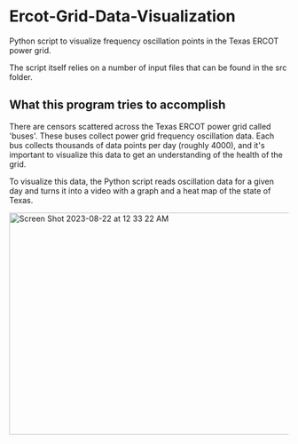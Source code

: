 # Ercot-Grid-Data-Visualization
Python script to visualize frequency oscillation points in the Texas ERCOT power grid.

The script itself relies on a number of input files that can be found in the src folder.

<h2> What this program tries to accomplish </h2>
  There are censors scattered across the Texas ERCOT power grid called 'buses'. These buses collect power grid frequency oscillation data.
  Each bus collects thousands of data points per day (roughly 4000), and it's important to visualize this data to get an understanding
  of the health of the grid. 

  To visualize this data, the Python script reads oscillation data for a given day and turns it into a video with a graph and a heat map
  of the state of Texas. 
  

<img width="1440" alt="Screen Shot 2023-08-22 at 12 33 22 AM" src="https://github.com/devTy33/Ercot-Grid-Data-      
Visualization/assets/107730904/9c88c039-25fa-4c35-8a5f-e33e78b3e5a0"
  width="400"
  height="400">

